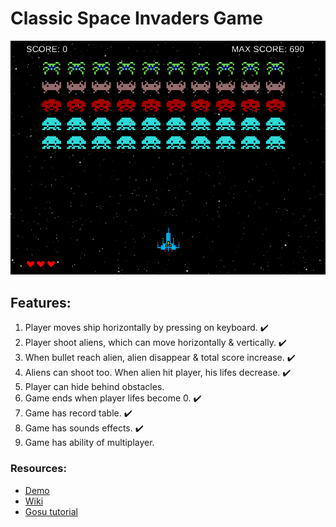 # Classic Space Invaders Game
![Game board](./doc/gameboard.png)

## Features:
1. Player moves ship horizontally by pressing on keyboard. :heavy_check_mark:
2. Player shoot aliens, which can move horizontally & vertically. :heavy_check_mark:
3. When bullet reach alien, alien disappear & total score increase. :heavy_check_mark:
4. Aliens can shoot too. When alien hit player, his lifes decrease. :heavy_check_mark:
5. Player can hide behind obstacles.
6. Game ends when player lifes become 0. :heavy_check_mark:
7. Game has record table. :heavy_check_mark:
8. Game has sounds effects. :heavy_check_mark:
9. Game has ability of multiplayer.

### Resources:
- [Demo](https://www.youtube.com/watch?v=MU4psw3ccUI)
- [Wiki](https://ru.wikipedia.org/wiki/Space_Invaders)
- [Gosu tutorial](https://leanpub.com/developing-games-with-ruby/read)
